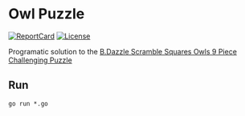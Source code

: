 # Owl Puzzle
[![ReportCard][reportcard-image]][reportcard-url] [![License][license-image]][license-url]

Programatic solution to the [B.Dazzle Scramble Squares Owls 9 Piece Challenging Puzzle](https://www.amazon.com/B-Dazzle-Scramble-Squares-Challenging-Puzzle/dp/B000BWZR9G/ref=sr_1_89?dchild=1&keywords=owl+puzzle&qid=1609399689&s=toys-and-games&sr=1-89)

## Run
```
go run *.go
```

[reportcard-url]: https://goreportcard.com/report/github.com/bartlettc22/owl-puzzle
[reportcard-image]: https://goreportcard.com/badge/github.com/bartlettc22/owl-puzzle
[license-url]: http://opensource.org/licenses/MIT
[license-image]: https://img.shields.io/npm/l/express.svg